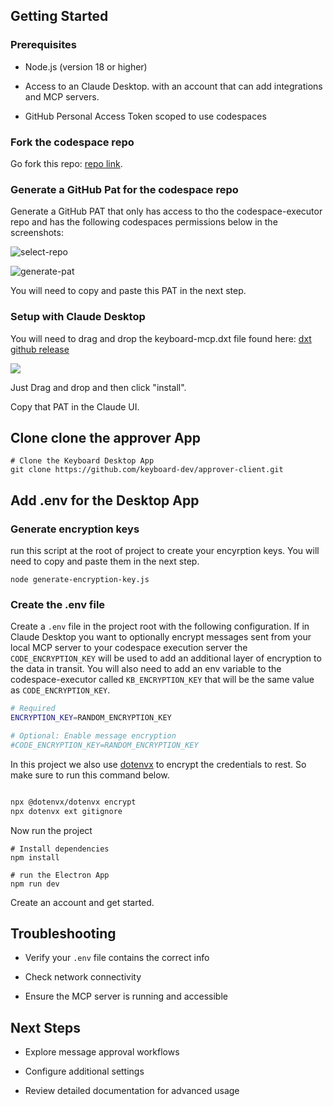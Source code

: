 ## Getting Started

### Prerequisites

* Node.js (version 18 or higher)

* Access to an Claude Desktop. with an account that can add integrations and MCP servers.

* GitHub Personal Access Token scoped to use codespaces

### Fork the codespace repo

Go fork this repo: [repo link](https://github.com/keyboard-dev/codespace-executor).

### Generate a GitHub Pat for the codespace repo

Generate a GitHub PAT that only has access to tho the codespace-executor repo and has the following codespaces permissions below in the screenshots:

![select-repo](/img/select_repo.png)

![generate-pat](/img/pat.png)

You will need to copy and paste this PAT in the next step.

### Setup with Claude Desktop 

You will need to drag and drop the keyboard-mcp.dxt file found here: [dxt github release](https://github.com/keyboard-dev/keyboard-mcp/releases)

![](/img/desktop.png)

Just Drag and drop and then click "install". 

Copy that PAT in the Claude  UI.

## Clone clone the approver App

```
# Clone the Keyboard Desktop App
git clone https://github.com/keyboard-dev/approver-client.git
```

## Add .env for the Desktop App

### Generate encryption keys

run this script at the root of project to create your encyrption keys.  You will need to copy and paste them in the next step.

```
node generate-encryption-key.js
```

### Create the .env file

Create a `.env` file in the project root with the following configuration.  If in Claude Desktop you want to optionally encrypt messages sent from your local MCP server to your codespace execution server the `CODE_ENCRYPTION_KEY` will be used to add an additional layer of encryption to the data in transit.  You will also need to add an env variable to the codespace-executor called `KB_ENCRYPTION_KEY` that will be the same value as `CODE_ENCRYPTION_KEY`.  

```bash
# Required
ENCRYPTION_KEY=RANDOM_ENCRYPTION_KEY

# Optional: Enable message encryption
#CODE_ENCRYPTION_KEY=RANDOM_ENCRYPTION_KEY
```

In this project we also use [dotenvx](https://dotenvx.com) to encrypt the credentials to rest.  So make sure to run this command below.

```bash

npx @dotenvx/dotenvx encrypt
npx dotenvx ext gitignore

```

Now run the project

```
# Install dependencies
npm install

# run the Electron App
npm run dev
```

Create an account and get started.

## Troubleshooting

* Verify your `.env` file contains the correct info

* Check network connectivity

* Ensure the MCP server is running and accessible

## Next Steps

* Explore message approval workflows

* Configure additional settings

* Review detailed documentation for advanced usage
